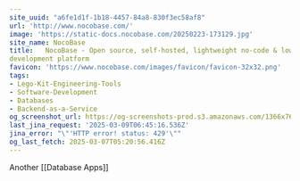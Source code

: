 ```yaml
---
site_uuid: "a6fe1d1f-1b18-4457-84a8-830f3ec58af8"
url: 'http://www.nocobase.com/'
image: 'https://static-docs.nocobase.com/20250223-173129.jpg'
site_name: NocoBase
title:   NocoBase - Open source, self-hosted, lightweight no-code & low-code
development platform
favicon: 'https://www.nocobase.com/images/favicon/favicon-32x32.png'
tags:
- Lego-Kit-Engineering-Tools
- Software-Development
- Databases
- Backend-as-a-Service
og_screenshot_url: https://og-screenshots-prod.s3.amazonaws.com/1366x768/80/false/cc9d5f0f9d5fb7aa0a9561afa1045d7fee9897faf13a562b8afa80d90fee1b37.jpeg
last_jina_request: '2025-03-09T06:45:16.536Z'
jina_error: "\"'HTTP error! status: 429'\""
og_last_fetch: 2025-03-07T05:20:56.416Z
---
```

Another [[Database Apps]]

